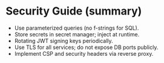 # Security Guide (summary)

- Use parameterized queries (no f-strings for SQL).
- Store secrets in secret manager; inject at runtime.
- Rotating JWT signing keys periodically.
- Use TLS for all services; do not expose DB ports publicly.
- Implement CSP and security headers via reverse proxy.
